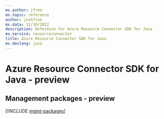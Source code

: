 ```yaml
---
ms.author: jfree
ms.topic: reference
author: joshfree
ms.data: 11/10/2022
description: Reference for Azure Resource Connector SDK for Java
ms.service: resourceconnector
title: Azure Resource Connector SDK for Java
ms.devlang: java
---
```

# Azure Resource Connector SDK for Java - preview

## Management packages - preview
[!INCLUDE [mgmt-packages](resource-connector-mgmt-index.md)]
